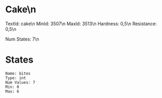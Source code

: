 # Cake\n
TextId: cake\n
MinId: 3507\n
MaxId: 3513\n
Hardness: 0,5\n
Resistance: 0,5\n

Num States: 7\n
# States
```
Name: bites
Type: int
Num Values: 7
Min: 0
Max: 6
```